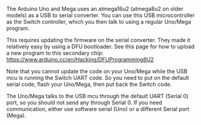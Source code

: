 
The Arduino Uno and Mega uses an atmega16u2 (atmega8u2 on older models) as a USB to serial converter. You can use this USB microcontroller as the Switch controller, which you then talk to using a regular Uno/Mega program.

This requires updating the firmware on the serial converter. They made it relatively easy by using a DFU bootloader. See this page for how to upload a new program to this secondary chip: https://www.arduino.cc/en/Hacking/DFUProgramming8U2

Note that you cannot update the code on your Uno/Mega while the USB mcu is running the Switch UART code. So you need to put on the default serial code, flash your Uno/Mega, then put back the Switch code.

The Uno/Mega talks to the USB mcu through the default UART (Serial 0) port, so you should not send any through Serial 0. If you need communication, either use software serial (Uno) or a different Serial port (Mega).
